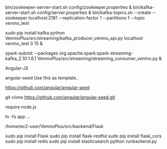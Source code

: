 

bin/zookeeper-server-start.sh config/zookeeper.properties &
bin/kafka-server-start.sh config/server.properties &
bin/kafka-topics.sh --create --zookeeper localhost:2181 --replication-factor 1 --partitions 1 --topic venmo_test

sudo pip install kafka
python VenmoPlus/src/streaming/kafka_producer_venmo_api.py localhost venmo_test 0 15 &


spark-submit --packages org.apache.spark:spark-streaming-kafka_2.10:1.6.1 VenmoPlus/src/streaming/streaming_consumer_venmo.py &

Angular-JS

angular-seed
Use this as template..

https://github.com/angular/angular-seed

git clone https://github.com/angular/angular-seed.git

require node.js

ln -fs app ...

/home/ec2-user/VenmoPlus/src/backend/Flask

sudo pip install Flask
sudo pip install flask-restful
sudo pip install flask_cors
sudo pip install redis
sudo pip install elasticsearch
python runbackend.py
  

